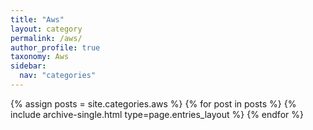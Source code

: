 ```yaml
---
title: "Aws"
layout: category
permalink: /aws/
author_profile: true
taxonomy: Aws
sidebar:
  nav: "categories"
---
```


{% assign posts = site.categories.aws %}
{% for post in posts %} {% include archive-single.html type=page.entries_layout %} {% endfor %}